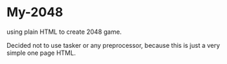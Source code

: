 # My-2048
using plain HTML to create 2048 game.

Decided not to use tasker or any preprocessor, because this is just a very simple one page HTML.


